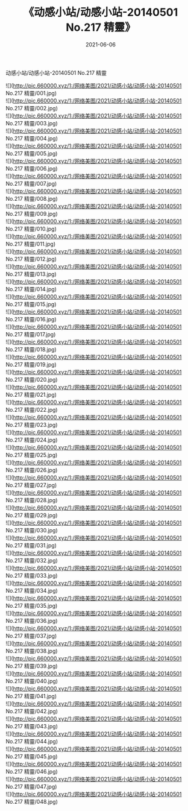 ﻿---
layout: post
title:  《动感小站/动感小站-20140501 No.217 精靈》
date:   2021-06-06
img: http://pic.660000.xyz/1:/网络美图/2021/动感小站/动感小站-20140501 No.217 精靈/000.jpg
categories: [美女, 清纯, 唯美]
---

动感小站/动感小站-20140501 No.217 精靈

 ![](http://pic.660000.xyz/1:/网络美图/2021/动感小站/动感小站-20140501 No.217 精靈/001.jpg) <br>![](http://pic.660000.xyz/1:/网络美图/2021/动感小站/动感小站-20140501 No.217 精靈/002.jpg) <br>![](http://pic.660000.xyz/1:/网络美图/2021/动感小站/动感小站-20140501 No.217 精靈/003.jpg) <br>![](http://pic.660000.xyz/1:/网络美图/2021/动感小站/动感小站-20140501 No.217 精靈/004.jpg) <br>![](http://pic.660000.xyz/1:/网络美图/2021/动感小站/动感小站-20140501 No.217 精靈/005.jpg) <br>![](http://pic.660000.xyz/1:/网络美图/2021/动感小站/动感小站-20140501 No.217 精靈/006.jpg) <br>![](http://pic.660000.xyz/1:/网络美图/2021/动感小站/动感小站-20140501 No.217 精靈/007.jpg) <br>![](http://pic.660000.xyz/1:/网络美图/2021/动感小站/动感小站-20140501 No.217 精靈/008.jpg) <br>![](http://pic.660000.xyz/1:/网络美图/2021/动感小站/动感小站-20140501 No.217 精靈/009.jpg) <br>![](http://pic.660000.xyz/1:/网络美图/2021/动感小站/动感小站-20140501 No.217 精靈/010.jpg) <br>![](http://pic.660000.xyz/1:/网络美图/2021/动感小站/动感小站-20140501 No.217 精靈/011.jpg) <br>![](http://pic.660000.xyz/1:/网络美图/2021/动感小站/动感小站-20140501 No.217 精靈/012.jpg) <br>![](http://pic.660000.xyz/1:/网络美图/2021/动感小站/动感小站-20140501 No.217 精靈/013.jpg) <br>![](http://pic.660000.xyz/1:/网络美图/2021/动感小站/动感小站-20140501 No.217 精靈/014.jpg) <br>![](http://pic.660000.xyz/1:/网络美图/2021/动感小站/动感小站-20140501 No.217 精靈/015.jpg) <br>![](http://pic.660000.xyz/1:/网络美图/2021/动感小站/动感小站-20140501 No.217 精靈/016.jpg) <br>![](http://pic.660000.xyz/1:/网络美图/2021/动感小站/动感小站-20140501 No.217 精靈/017.jpg) <br>![](http://pic.660000.xyz/1:/网络美图/2021/动感小站/动感小站-20140501 No.217 精靈/018.jpg) <br>![](http://pic.660000.xyz/1:/网络美图/2021/动感小站/动感小站-20140501 No.217 精靈/019.jpg) <br>![](http://pic.660000.xyz/1:/网络美图/2021/动感小站/动感小站-20140501 No.217 精靈/020.jpg) <br>![](http://pic.660000.xyz/1:/网络美图/2021/动感小站/动感小站-20140501 No.217 精靈/021.jpg) <br>![](http://pic.660000.xyz/1:/网络美图/2021/动感小站/动感小站-20140501 No.217 精靈/022.jpg) <br>![](http://pic.660000.xyz/1:/网络美图/2021/动感小站/动感小站-20140501 No.217 精靈/023.jpg) <br>![](http://pic.660000.xyz/1:/网络美图/2021/动感小站/动感小站-20140501 No.217 精靈/024.jpg) <br>![](http://pic.660000.xyz/1:/网络美图/2021/动感小站/动感小站-20140501 No.217 精靈/025.jpg) <br>![](http://pic.660000.xyz/1:/网络美图/2021/动感小站/动感小站-20140501 No.217 精靈/026.jpg) <br>![](http://pic.660000.xyz/1:/网络美图/2021/动感小站/动感小站-20140501 No.217 精靈/027.jpg) <br>![](http://pic.660000.xyz/1:/网络美图/2021/动感小站/动感小站-20140501 No.217 精靈/028.jpg) <br>![](http://pic.660000.xyz/1:/网络美图/2021/动感小站/动感小站-20140501 No.217 精靈/029.jpg) <br>![](http://pic.660000.xyz/1:/网络美图/2021/动感小站/动感小站-20140501 No.217 精靈/030.jpg) <br>![](http://pic.660000.xyz/1:/网络美图/2021/动感小站/动感小站-20140501 No.217 精靈/031.jpg) <br>![](http://pic.660000.xyz/1:/网络美图/2021/动感小站/动感小站-20140501 No.217 精靈/032.jpg) <br>![](http://pic.660000.xyz/1:/网络美图/2021/动感小站/动感小站-20140501 No.217 精靈/033.jpg) <br>![](http://pic.660000.xyz/1:/网络美图/2021/动感小站/动感小站-20140501 No.217 精靈/034.jpg) <br>![](http://pic.660000.xyz/1:/网络美图/2021/动感小站/动感小站-20140501 No.217 精靈/035.jpg) <br>![](http://pic.660000.xyz/1:/网络美图/2021/动感小站/动感小站-20140501 No.217 精靈/036.jpg) <br>![](http://pic.660000.xyz/1:/网络美图/2021/动感小站/动感小站-20140501 No.217 精靈/037.jpg) <br>![](http://pic.660000.xyz/1:/网络美图/2021/动感小站/动感小站-20140501 No.217 精靈/038.jpg) <br>![](http://pic.660000.xyz/1:/网络美图/2021/动感小站/动感小站-20140501 No.217 精靈/039.jpg) <br>![](http://pic.660000.xyz/1:/网络美图/2021/动感小站/动感小站-20140501 No.217 精靈/040.jpg) <br>![](http://pic.660000.xyz/1:/网络美图/2021/动感小站/动感小站-20140501 No.217 精靈/041.jpg) <br>![](http://pic.660000.xyz/1:/网络美图/2021/动感小站/动感小站-20140501 No.217 精靈/042.jpg) <br>![](http://pic.660000.xyz/1:/网络美图/2021/动感小站/动感小站-20140501 No.217 精靈/043.jpg) <br>![](http://pic.660000.xyz/1:/网络美图/2021/动感小站/动感小站-20140501 No.217 精靈/044.jpg) <br>![](http://pic.660000.xyz/1:/网络美图/2021/动感小站/动感小站-20140501 No.217 精靈/045.jpg) <br>![](http://pic.660000.xyz/1:/网络美图/2021/动感小站/动感小站-20140501 No.217 精靈/046.jpg) <br>![](http://pic.660000.xyz/1:/网络美图/2021/动感小站/动感小站-20140501 No.217 精靈/047.jpg) <br>![](http://pic.660000.xyz/1:/网络美图/2021/动感小站/动感小站-20140501 No.217 精靈/048.jpg) <br>